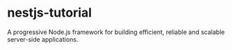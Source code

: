# nestjs-tutorial
A progressive Node.js framework for building efficient, reliable and scalable server-side applications.
